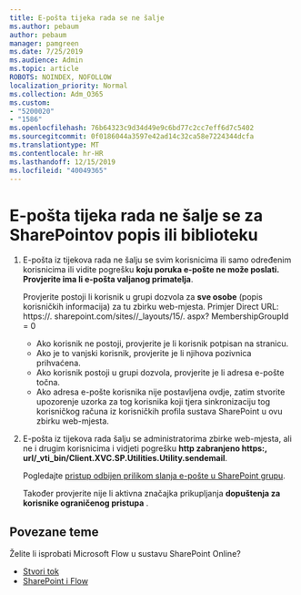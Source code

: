 ```yaml
---
title: E-pošta tijeka rada se ne šalje
ms.author: pebaum
author: pebaum
manager: pamgreen
ms.date: 7/25/2019
ms.audience: Admin
ms.topic: article
ROBOTS: NOINDEX, NOFOLLOW
localization_priority: Normal
ms.collection: Adm_O365
ms.custom:
- "5200020"
- "1586"
ms.openlocfilehash: 76b64323c9d34d49e9c6bd77c2cc7eff6d7c5402
ms.sourcegitcommit: 0f0186044a3597e42ad14c32ca58e7224344dcfa
ms.translationtype: MT
ms.contentlocale: hr-HR
ms.lasthandoff: 12/15/2019
ms.locfileid: "40049365"
---
```

# <a name="workflow-email-is-not-being-sent-for-a-sharepoint-list-or-library"></a>E-pošta tijeka rada ne šalje se za SharePointov popis ili biblioteku

1. E-pošta iz tijekova rada ne šalju se svim korisnicima ili samo određenim korisnicima ili vidite pogrešku **koju poruka e-pošte ne može poslati. Provjerite ima li e-pošta valjanog primatelja**.

    Provjerite postoji li korisnik u grupi dozvola za **sve osobe** (popis korisničkih informacija) za tu zbirku web-mjesta.  Primjer Direct URL: https://<tenant>. sharepoint.com/sites/<sitename>/_layouts/15/. aspx? MembershipGroupId = 0

    - Ako korisnik ne postoji, provjerite je li korisnik potpisan na stranicu. 
    - Ako je to vanjski korisnik, provjerite je li njihova pozivnica prihvaćena.
    - Ako korisnik postoji u grupi dozvola, provjerite je li adresa e-pošte točna.
    - Ako adresa e-pošte korisnika nije postavljena ovdje, zatim stvorite upozorenje uzorka za tog korisnika koji tjera sinkronizaciju tog korisničkog računa iz korisničkih profila sustava SharePoint u ovu zbirku web-mjesta.
 
2. E-pošta iz tijekova rada šalju se administratorima zbirke web-mjesta, ali ne i drugim korisnicima i vidjeti pogrešku **http zabranjeno <span>https:</span>, url/_vti_bin/Client.XVC.SP.Utilities.Utility.sendemail**.
 

    Pogledajte [pristup odbijen prilikom slanja e-pošte u SharePoint grupu](https://docs.microsoft.com/sharepoint/support/sharing-and-permissions/access-denied-when-send-an-email-to-groups).

    Također provjerite nije li aktivna značajka prikupljanja **dopuštenja za korisnike ograničenog pristupa** .


## <a name="related-topics"></a>Povezane teme
Želite li isprobati Microsoft Flow u sustavu SharePoint Online?
- [Stvori tok](https://support.office.com/article/Create-a-flow-for-a-list-or-library-in-SharePoint-Online-or-OneDrive-for-Business-a9c3e03b-0654-46af-a254-20252e580d01) 
- [SharePoint i Flow](https://flow.microsoft.com/blog/sharepoint-and-flow/) 


